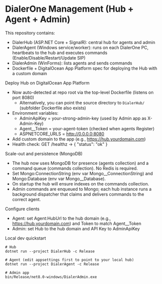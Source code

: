# DialerOne Management (Hub + Agent + Admin)

This repository contains:
- DialerHub (ASP.NET Core + SignalR): central hub for agents and admin
- DialerAgent (Windows service/worker): runs on each DialerOne PC, heartbeats to the hub and executes commands (Enable/Disable/Restart/Update SIP)
- DialerAdmin (WinForms): lists agents and sends commands
- Dockerfile + DigitalOcean App Platform spec for deploying the Hub with a custom domain

Deploy Hub on DigitalOcean App Platform
- Now auto-detected at repo root via the top-level Dockerfile (listens on port 8080)
  - Alternatively, you can point the source directory to `DialerHub/` (subfolder Dockerfile also exists)
- Environment variables:
  - AdminApiKey = your-strong-admin-key (used by Admin app as X-Admin-Key)
  - Agent__Token = your-agent-token (checked when agents Register)
  - ASPNETCORE_URLS = http://0.0.0.0:8080
- Add custom domain to the app (e.g., https://hub.yourdomain.com)
- Health check: GET /healthz → { "status": "ok" }

Scale-out and persistence (MongoDB)
- The hub now uses MongoDB for presence (agents collection) and a command queue (commands collection). No Redis is required.
- Set Mongo:ConnectionString (env var Mongo__ConnectionString) and Mongo:Database (env var Mongo__Database).
- On startup the hub will ensure indexes on the commands collection.
- Admin commands are enqueued to Mongo; each hub instance runs a background dispatcher that claims and delivers commands to the correct agent.

Configure clients
- Agent: set Agent:HubUrl to the hub domain (e.g., https://hub.yourdomain.com) and Token to match Agent__Token
- Admin: set Hub to the hub domain and API Key to AdminApiKey

Local dev quickstart
```
# Hub
dotnet run --project DialerHub -c Release

# Agent (edit appsettings first to point to your local hub)
dotnet run --project DialerAgent -c Release

# Admin app
bin/Release/net8.0-windows/DialerAdmin.exe
```
